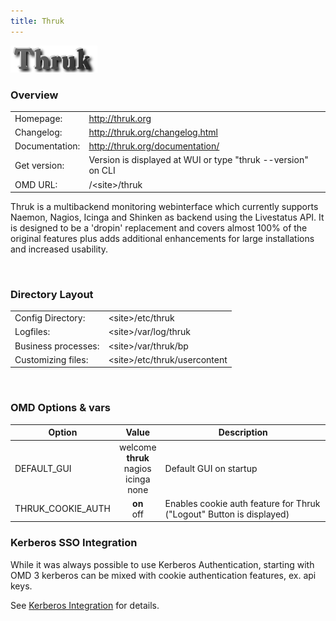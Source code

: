 ```yaml
---
title: Thruk
---
```

<style>
  thead th:empty {
    border: thin solid red !important;
    display: none;
  }
</style>
![](thruk.png)
### Overview

|||
|---|---|
|Homepage:|http://thruk.org|
|Changelog:|http://thruk.org/changelog.html|
|Documentation:|http://thruk.org/documentation/|
|Get version:|Version is displayed at WUI or type &quot;thruk --version&quot; on CLI|
|OMD URL:|/&lt;site&gt;/thruk|

Thruk is a multibackend monitoring webinterface which currently supports Naemon, Nagios, Icinga and Shinken as backend using the Livestatus API. It is designed to be a 'dropin' replacement and covers almost 100% of the original features plus adds additional enhancements for large installations and increased usability.

&#x205F;
### Directory Layout

|||
|---|---|
|Config Directory:|&lt;site&gt;/etc/thruk|
|Logfiles:|&lt;site&gt;/var/log/thruk|
|Business processes:|&lt;site&gt;/var/thruk/bp|
|Customizing files:|&lt;site&gt;/etc/thruk/usercontent|

&#x205F;
### OMD Options & vars
| Option | Value | Description |
| ------ |:-----:| ----------- |
|  DEFAULT_GUI | welcome <br> **thruk** <br> nagios <br> icinga <br> none | Default GUI on startup |
|  THRUK_COOKIE_AUTH  |  **on** <br> off  | Enables cookie auth feature for Thruk ("Logout" Button is displayed) |


### Kerberos SSO Integration
While it was always possible to use Kerberos Authentication, starting with OMD 3 kerberos can be mixed
with cookie authentication features, ex. api keys.

See [Kerberos Integration](../../howtos/kerberos/) for details.